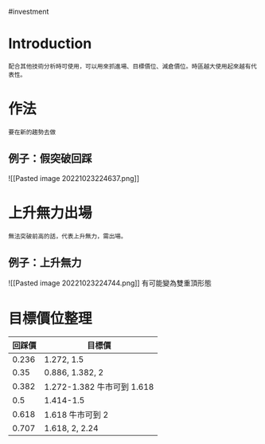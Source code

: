 #investment 

# Introduction
	配合其他技術分析時可使用，可以用來抓進場、目標價位、減倉價位。時區越大使用起來越有代表性。

# 作法
	要在新的趨勢去做
## 例子：假突破回踩
![[Pasted image 20221023224637.png]]

# 上升無力出場
	無法突破前高的話，代表上升無力，需出場。
## 例子：上升無力
![[Pasted image 20221023224744.png]]
	有可能變為雙重頂形態

# 目標價位整理
| 回踩價 | 目標價                     |
| ------ | -------------------------- |
| 0.236  | 1.272, 1.5                 |
| 0.35   | 0.886, 1.382, 2            |
| 0.382  | 1.272-1.382 牛市可到 1.618 |
| 0.5    | 1.414-1.5                  |
| 0.618  | 1.618 牛市可到 2           |
| 0.707  | 1.618, 2, 2.24             | 
